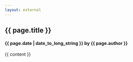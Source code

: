 ```yaml
---
layout: external
---
```


<section id="post" class="section">

<div class="row-fluid">
<div class="span12">
<h2>{{ page.title }}</h2>
<h4>{{ page.date | date_to_long_string }} by {{ page.author }}</h4>
<div class="post_content">
{{ content }}
</div>
</div>
</div>

</section>